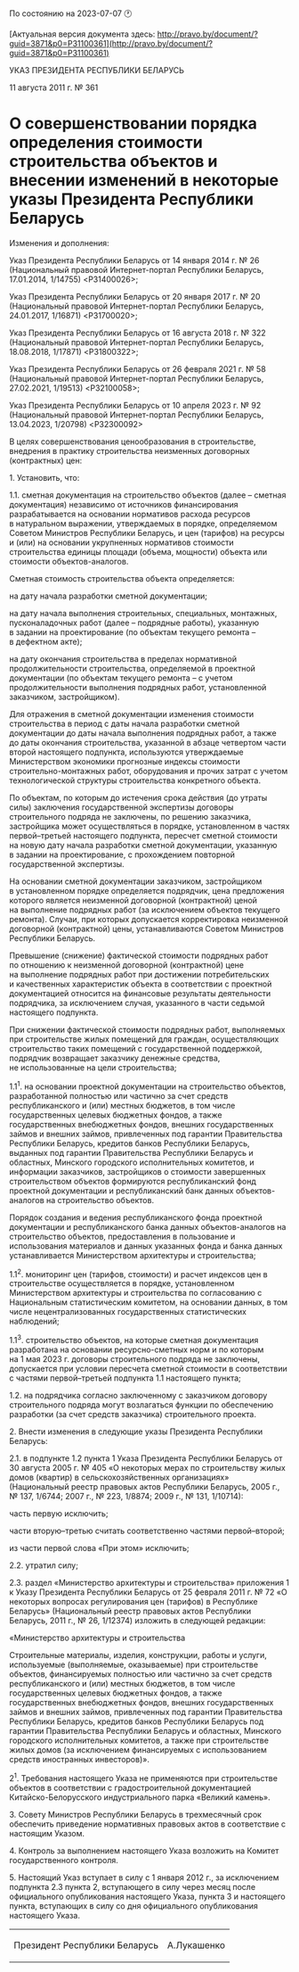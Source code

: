 По состоянию на 2023-07-07 &#x1F550;

[Актуальная версия документа здесь: http://pravo.by/document/?guid=3871&p0=P31100361](http://pravo.by/document/?guid=3871&p0=P31100361)

<p>УКАЗ ПРЕЗИДЕНТА РЕСПУБЛИКИ БЕЛАРУСЬ</p>
<p>11 августа 2011 г. № 361</p>
<h1>О совершенствовании порядка определения стоимости строительства объектов и внесении изменений в некоторые указы Президента Республики Беларусь</h1>
<p>Изменения и дополнения:</p>
<p>Указ Президента Республики Беларусь от 14 января 2014 г. № 26 (Национальный правовой Интернет-портал Республики Беларусь, 17.01.2014, 1/14755) &lt;P31400026&gt;;</p>
<p>Указ Президента Республики Беларусь от 20 января 2017 г. № 20 (Национальный правовой Интернет-портал Республики Беларусь, 24.01.2017, 1/16871) &lt;P31700020&gt;;</p>
<p>Указ Президента Республики Беларусь от 16 августа 2018 г. № 322 (Национальный правовой Интернет-портал Республики Беларусь, 18.08.2018, 1/17871) &lt;P31800322&gt;;</p>
<p>Указ Президента Республики Беларусь от 26 февраля 2021 г. № 58 (Национальный правовой Интернет-портал Республики Беларусь, 27.02.2021, 1/19513) &lt;P32100058&gt;;</p>
<p>Указ Президента Республики Беларусь от 10 апреля 2023 г. № 92 (Национальный правовой Интернет-портал Республики Беларусь, 13.04.2023, 1/20798) &lt;P32300092&gt;</p>
<p></p>
<p>В целях совершенствования ценообразования в строительстве, внедрения в практику строительства неизменных договорных (контрактных) цен:</p>
<p>1. Установить, что:</p>
<p>1.1. сметная документация на строительство объектов (далее – сметная документация) независимо от источников финансирования разрабатывается на основании нормативов расхода ресурсов в натуральном выражении, утверждаемых в порядке, определяемом Советом Министров Республики Беларусь, и цен (тарифов) на ресурсы и (или) на основании укрупненных нормативов стоимости строительства единицы площади (объема, мощности) объекта или стоимости объектов-аналогов.</p>
<p>Сметная стоимость строительства объекта определяется:</p>
<p>на дату начала разработки сметной документации;</p>
<p>на дату начала выполнения строительных, специальных, монтажных, пусконаладочных работ (далее – подрядные работы), указанную в задании на проектирование (по объектам текущего ремонта – в дефектном акте);</p>
<p>на дату окончания строительства в пределах нормативной продолжительности строительства, определяемой в проектной документации (по объектам текущего ремонта – с учетом продолжительности выполнения подрядных работ, установленной заказчиком, застройщиком).</p>
<p>Для отражения в сметной документации изменения стоимости строительства в период с даты начала разработки сметной документации до даты начала выполнения подрядных работ, а также до даты окончания строительства, указанной в абзаце четвертом части второй настоящего подпункта, используются утверждаемые Министерством экономики прогнозные индексы стоимости строительно-монтажных работ, оборудования и прочих затрат с учетом технологической структуры строительства конкретного объекта.</p>
<p>По объектам, по которым до истечения срока действия (до утраты силы) заключения государственной экспертизы договоры строительного подряда не заключены, по решению заказчика, застройщика может осуществляться в порядке, установленном в частях первой–третьей настоящего подпункта, пересчет сметной стоимости на новую дату начала разработки сметной документации, указанную в задании на проектирование, с прохождением повторной государственной экспертизы.</p>
<p>На основании сметной документации заказчиком, застройщиком в установленном порядке определяется подрядчик, цена предложения которого является неизменной договорной (контрактной) ценой на выполнение подрядных работ (за исключением объектов текущего ремонта). Случаи, при которых допускается корректировка неизменной договорной (контрактной) цены, устанавливаются Советом Министров Республики Беларусь.</p>
<p>Превышение (снижение) фактической стоимости подрядных работ по отношению к неизменной договорной (контрактной) цене на выполнение подрядных работ при достижении потребительских и качественных характеристик объекта в соответствии с проектной документацией относится на финансовые результаты деятельности подрядчика, за исключением случая, указанного в части седьмой настоящего подпункта.</p>
<p>При снижении фактической стоимости подрядных работ, выполняемых при строительстве жилых помещений для граждан, осуществляющих строительство таких помещений с государственной поддержкой, подрядчик возвращает заказчику денежные средства, не использованные на цели строительства;</p>
<p>1.1<sup>1</sup>. на основании проектной документации на строительство объектов, разработанной полностью или частично за счет средств республиканского и (или) местных бюджетов, в том числе государственных целевых бюджетных фондов, а также государственных внебюджетных фондов, внешних государственных займов и внешних займов, привлеченных под гарантии Правительства Республики Беларусь, кредитов банков Республики Беларусь, выданных под гарантии Правительства Республики Беларусь и областных, Минского городского исполнительных комитетов, и информации заказчиков, застройщиков о стоимости завершенных строительством объектов формируются республиканский фонд проектной документации и республиканский банк данных объектов-аналогов на строительство объектов.</p>
<p>Порядок создания и ведения республиканского фонда проектной документации и республиканского банка данных объектов-аналогов на строительство объектов, предоставления в пользование и использования материалов и данных указанных фонда и банка данных устанавливается Министерством архитектуры и строительства;</p>
<p>1.1<sup>2</sup>. мониторинг цен (тарифов, стоимости) и расчет индексов цен в строительстве осуществляется в порядке, установленном Министерством архитектуры и строительства по согласованию с Национальным статистическим комитетом, на основании данных, в том числе нецентрализованных государственных статистических наблюдений;</p>
<p>1.1<sup>3</sup>. строительство объектов, на которые сметная документация разработана на основании ресурсно-сметных норм и по которым на 1 мая 2023 г. договоры строительного подряда не заключены, допускается при условии пересчета сметной стоимости в соответствии с частями первой–третьей подпункта 1.1 настоящего пункта;</p>
<p>1.2. на подрядчика согласно заключенному с заказчиком договору строительного подряда могут возлагаться функции по обеспечению разработки (за счет средств заказчика) строительного проекта.</p>
<p>2. Внести изменения в следующие указы Президента Республики Беларусь:</p>
<p>2.1. в подпункте 1.2 пункта 1 Указа Президента Республики Беларусь от 30 августа 2005 г. № 405 «О некоторых мерах по строительству жилых домов (квартир) в сельскохозяйственных организациях» (Национальный реестр правовых актов Республики Беларусь, 2005 г., № 137, 1/6744; 2007 г., № 223, 1/8874; 2009 г., № 131, 1/10714):</p>
<p>часть первую исключить;</p>
<p>части вторую–третью считать соответственно частями первой–второй;</p>
<p>из части первой слова «При этом» исключить;</p>
<p>2.2. утратил силу;</p>
<p>2.3. раздел «Министерство архитектуры и строительства» приложения 1 к Указу Президента Республики Беларусь от 25 февраля 2011 г. № 72 «О некоторых вопросах регулирования цен (тарифов) в Республике Беларусь» (Национальный реестр правовых актов Республики Беларусь, 2011 г., № 26, 1/12374) изложить в следующей редакции:</p>
<p></p>
<p>«Министерство архитектуры и строительства</p>
<p></p>
<p>Строительные материалы, изделия, конструкции, работы и услуги, используемые (выполняемые, оказываемые) при строительстве объектов, финансируемых полностью или частично за счет средств республиканского и (или) местных бюджетов, в том числе государственных целевых бюджетных фондов, а также государственных внебюджетных фондов, внешних государственных займов и внешних займов, привлеченных под гарантии Правительства Республики Беларусь, кредитов банков Республики Беларусь под гарантии Правительства Республики Беларусь и областных, Минского городского исполнительных комитетов, а также при строительстве жилых домов (за исключением финансируемых с использованием средств иностранных инвесторов)».</p>
<p>2<sup>1</sup>. Требования настоящего Указа не применяются при строительстве объектов в соответствии с градостроительной документацией Китайско-Белорусского индустриального парка «Великий камень».</p>
<p>3. Совету Министров Республики Беларусь в трехмесячный срок обеспечить приведение нормативных правовых актов в соответствие с настоящим Указом.</p>
<p>4. Контроль за выполнением настоящего Указа возложить на Комитет государственного контроля.</p>
<p>5. Настоящий Указ вступает в силу с 1 января 2012 г., за исключением подпункта 2.3 пункта 2, вступающего в силу через месяц после официального опубликования настоящего Указа, пункта 3 и настоящего пункта, вступающих в силу со дня официального опубликования настоящего Указа.</p>
<p></p>
<table><tr>
<td><p>Президент Республики Беларусь</p></td>
<td><p>А.Лукашенко</p></td>
</tr></table>
<p></p>